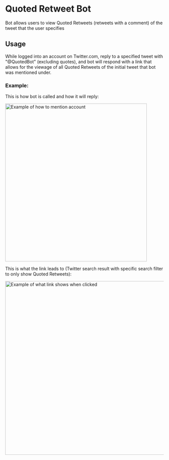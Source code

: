 # Quoted Retweet Bot

Bot allows users to view Quoted Retweets (retweets with a comment) of the tweet that the user specifies

## Usage

While logged into an account on Twitter.com, reply to a specified tweet with "@QuotedBot" (excluding quotes), and bot will respond with a link that allows for the viewage of all Quoted Retweets of the initial tweet that bot was mentioned under.

### Example:

This is how bot is called and how it will reply:

<img src = https://i.imgur.com/XuItWtm.png alt="Example of how to mention account" height="500" width="450" />

This is what the link leads to (Twitter search result with specific search filter to only show Quoted Retweets):

<img src = https://i.imgur.com/fS30wy4.png alt="Example of what link shows when clicked" width = "550" />
